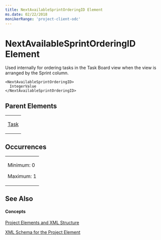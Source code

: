```yaml
---
title: NextAvailableSprintOrderingID Element
ms.date: 02/22/2018
monikerRange: 'project-client-odc'
---
```


# NextAvailableSprintOrderingID Element




Used internally for ordering tasks in the Task Board view when the view is arranged by the Sprint column.

    <NextAvailableSprintOrderingID>
      IntegerValue
    </NextAvailableSprintOrderingID>

## Parent Elements

<table>
<colgroup>
<col style="width: 100%" />
</colgroup>
<tbody>
<tr class="odd">
<td><p><a href="task-element.md">Task</a></p></td>
</tr>
</tbody>
</table>

## Occurrences

<table>
<colgroup>
<col style="width: 100%" />
</colgroup>
<tbody>
<tr class="odd">
<td><p>Minimum: 0</p>
<p>Maximum: 1</p></td>
</tr>
</tbody>
</table>

## See Also

#### Concepts

[Project Elements and XML Structure](project-elements-and-xml-structure.md)

[XML Schema for the Project Element](xml-schema-for-the-project-element.md)

